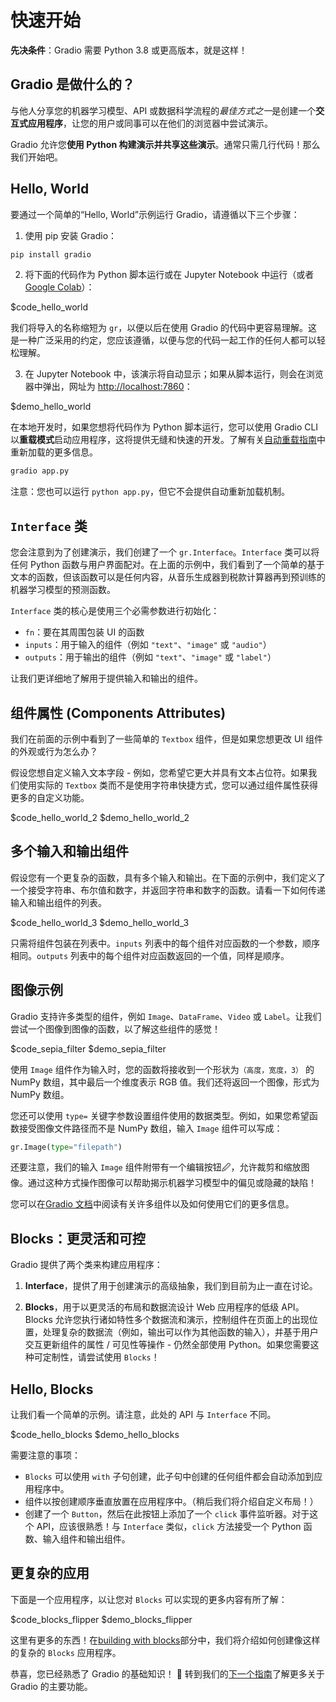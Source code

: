 # 快速开始

**先决条件**：Gradio 需要 Python 3.8 或更高版本，就是这样！

## Gradio 是做什么的？

与他人分享您的机器学习模型、API 或数据科学流程的*最佳方式之一*是创建一个**交互式应用程序**，让您的用户或同事可以在他们的浏览器中尝试演示。

Gradio 允许您**使用 Python 构建演示并共享这些演示**。通常只需几行代码！那么我们开始吧。

## Hello, World

要通过一个简单的“Hello, World”示例运行 Gradio，请遵循以下三个步骤：

1. 使用 pip 安装 Gradio：

```bash
pip install gradio
```

2. 将下面的代码作为 Python 脚本运行或在 Jupyter Notebook 中运行（或者 [Google Colab](https://colab.research.google.com/drive/18ODkJvyxHutTN0P5APWyGFO_xwNcgHDZ?usp=sharing)）：

$code_hello_world

我们将导入的名称缩短为 `gr`，以便以后在使用 Gradio 的代码中更容易理解。这是一种广泛采用的约定，您应该遵循，以便与您的代码一起工作的任何人都可以轻松理解。

3. 在 Jupyter Notebook 中，该演示将自动显示；如果从脚本运行，则会在浏览器中弹出，网址为 [http://localhost:7860](http://localhost:7860)：

$demo_hello_world

在本地开发时，如果您想将代码作为 Python 脚本运行，您可以使用 Gradio CLI 以**重载模式**启动应用程序，这将提供无缝和快速的开发。了解有关[自动重载指南](https://gradio.app/developing-faster-with-reload-mode/)中重新加载的更多信息。

```bash
gradio app.py
```

注意：您也可以运行 `python app.py`，但它不会提供自动重新加载机制。

## `Interface` 类

您会注意到为了创建演示，我们创建了一个 `gr.Interface`。`Interface` 类可以将任何 Python 函数与用户界面配对。在上面的示例中，我们看到了一个简单的基于文本的函数，但该函数可以是任何内容，从音乐生成器到税款计算器再到预训练的机器学习模型的预测函数。

`Interface` 类的核心是使用三个必需参数进行初始化：

- `fn`：要在其周围包装 UI 的函数
- `inputs`：用于输入的组件（例如 `"text"`、`"image"` 或 `"audio"`）
- `outputs`：用于输出的组件（例如 `"text"`、`"image"` 或 `"label"`）

让我们更详细地了解用于提供输入和输出的组件。

## 组件属性 (Components Attributes)

我们在前面的示例中看到了一些简单的 `Textbox` 组件，但是如果您想更改 UI 组件的外观或行为怎么办？

假设您想自定义输入文本字段 - 例如，您希望它更大并具有文本占位符。如果我们使用实际的 `Textbox` 类而不是使用字符串快捷方式，您可以通过组件属性获得更多的自定义功能。

$code_hello_world_2
$demo_hello_world_2

## 多个输入和输出组件

假设您有一个更复杂的函数，具有多个输入和输出。在下面的示例中，我们定义了一个接受字符串、布尔值和数字，并返回字符串和数字的函数。请看一下如何传递输入和输出组件的列表。

$code_hello_world_3
$demo_hello_world_3

只需将组件包装在列表中。`inputs` 列表中的每个组件对应函数的一个参数，顺序相同。`outputs` 列表中的每个组件对应函数返回的一个值，同样是顺序。

## 图像示例

Gradio 支持许多类型的组件，例如 `Image`、`DataFrame`、`Video` 或 `Label`。让我们尝试一个图像到图像的函数，以了解这些组件的感觉！

$code_sepia_filter
$demo_sepia_filter

使用 `Image` 组件作为输入时，您的函数将接收到一个形状为`（高度，宽度，3）` 的 NumPy 数组，其中最后一个维度表示 RGB 值。我们还将返回一个图像，形式为 NumPy 数组。

您还可以使用 `type=` 关键字参数设置组件使用的数据类型。例如，如果您希望函数接受图像文件路径而不是 NumPy 数组，输入 `Image` 组件可以写成：

```python
gr.Image(type="filepath")
```

还要注意，我们的输入 `Image` 组件附带有一个编辑按钮🖉，允许裁剪和缩放图像。通过这种方式操作图像可以帮助揭示机器学习模型中的偏见或隐藏的缺陷！

您可以在[Gradio 文档](https://gradio.app/docs)中阅读有关许多组件以及如何使用它们的更多信息。

## Blocks：更灵活和可控

Gradio 提供了两个类来构建应用程序：

1. **Interface**，提供了用于创建演示的高级抽象，我们到目前为止一直在讨论。

2. **Blocks**，用于以更灵活的布局和数据流设计 Web 应用程序的低级 API。Blocks 允许您执行诸如特性多个数据流和演示，控制组件在页面上的出现位置，处理复杂的数据流（例如，输出可以作为其他函数的输入），并基于用户交互更新组件的属性 / 可见性等操作 - 仍然全部使用 Python。如果您需要这种可定制性，请尝试使用 `Blocks`！

## Hello, Blocks

让我们看一个简单的示例。请注意，此处的 API 与 `Interface` 不同。

$code_hello_blocks
$demo_hello_blocks

需要注意的事项：

- `Blocks` 可以使用 `with` 子句创建，此子句中创建的任何组件都会自动添加到应用程序中。
- 组件以按创建顺序垂直放置在应用程序中。（稍后我们将介绍自定义布局！）
- 创建了一个 `Button`，然后在此按钮上添加了一个 `click` 事件监听器。对于这个 API，应该很熟悉！与 `Interface` 类似，`click` 方法接受一个 Python 函数、输入组件和输出组件。

## 更复杂的应用

下面是一个应用程序，以让您对 `Blocks` 可以实现的更多内容有所了解：

$code_blocks_flipper
$demo_blocks_flipper

这里有更多的东西！在[building with blocks](https://gradio.app/building_with_blocks)部分中，我们将介绍如何创建像这样的复杂的 `Blocks` 应用程序。

恭喜，您已经熟悉了 Gradio 的基础知识！ 🥳 转到我们的[下一个指南](https://gradio.app/key_features)了解更多关于 Gradio 的主要功能。
